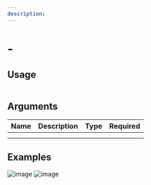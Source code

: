 ```yaml
---
description: 
---
```


# -

## Usage
```

```

## Arguments
Name | Description | Type | Required
:-- | :-- | :-- | :--
 |  |  | 
 |  |  | 

## Examples
![image]()
![image]()